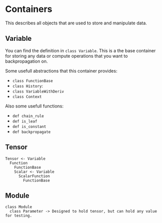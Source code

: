 # Containers

This describes all objects that are used to store and manipulate data.

## Variable
You can find the definition in `class Variable`. This is a the base container for storing any data or compute operations that you want to backpropagation on.

Some usefull abstractions that this container provides:
* `class FunctionBase`
* `class History`:
* `class VariableWithDeriv`
* `class Context`

Also some usefull functions:
* `def chain_rule`
* `def is_leaf`
* `def is_constant`
* `def backpropagate`


## Tensor

```
Tensor <- Variable
  Function
    FunctionBase
    Scalar <- Variable
      ScalarFunction
        FunctionBase
```


## Module
```
class Module
  class Parameter -> Designed to hold tensor, but can hold any value for testing.
```

